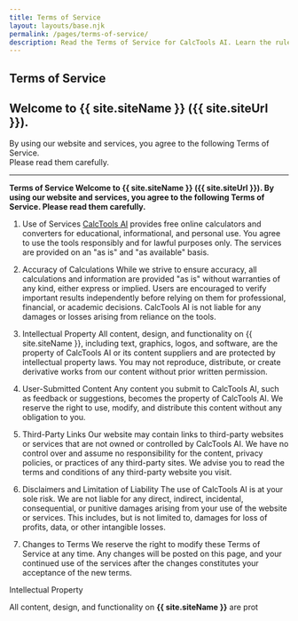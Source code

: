 ```yaml
---
title: Terms of Service
layout: layouts/base.njk
permalink: /pages/terms-of-service/
description: Read the Terms of Service for CalcTools AI. Learn the rules for using our free online calculators, converters, and related tools.
---
```



<section class="content-section">
  <div class="container-padded page-content">

  <h1>Terms of Service</h1>

## Welcome to **{{ site.siteName }}** ({{ site.siteUrl }}).  
By using our website and services, you agree to the following Terms of Service.  
Please read them carefully. 

---

**Terms of Service
Welcome to {{ site.siteName }} ({{ site.siteUrl }}). By using our website and services, you agree to the following Terms of Service. Please read them carefully.**

1. Use of Services
[CalcTools AI](https://calctoolsai.com/) provides free online calculators and converters for educational, informational, and personal use. You agree to use the tools responsibly and for lawful purposes only. The services are provided on an "as is" and "as available" basis.

2. Accuracy of Calculations
While we strive to ensure accuracy, all calculations and information are provided "as is" without warranties of any kind, either express or implied. Users are encouraged to verify important results independently before relying on them for professional, financial, or academic decisions. CalcTools AI is not liable for any damages or losses arising from reliance on the tools.

3. Intellectual Property
All content, design, and functionality on {{ site.siteName }}, including text, graphics, logos, and software, are the property of CalcTools AI or its content suppliers and are protected by intellectual property laws. You may not reproduce, distribute, or create derivative works from our content without prior written permission.

4. User-Submitted Content
Any content you submit to CalcTools AI, such as feedback or suggestions, becomes the property of CalcTools AI. We reserve the right to use, modify, and distribute this content without any obligation to you.

5. Third-Party Links
Our website may contain links to third-party websites or services that are not owned or controlled by CalcTools AI. We have no control over and assume no responsibility for the content, privacy policies, or practices of any third-party sites. We advise you to read the terms and conditions of any third-party website you visit.

6. Disclaimers and Limitation of Liability
The use of CalcTools AI is at your sole risk. We are not liable for any direct, indirect, incidental, consequential, or punitive damages arising from your use of the website or services. This includes, but is not limited to, damages for loss of profits, data, or other intangible losses.

7. Changes to Terms
We reserve the right to modify these Terms of Service at any time. Any changes will be posted on this page, and your continued use of the services after the changes constitutes your acceptance of the new terms.


Intellectual Property  

All content, design, and functionality on **{{ site.siteName }}** are prot

 </div>
</section>